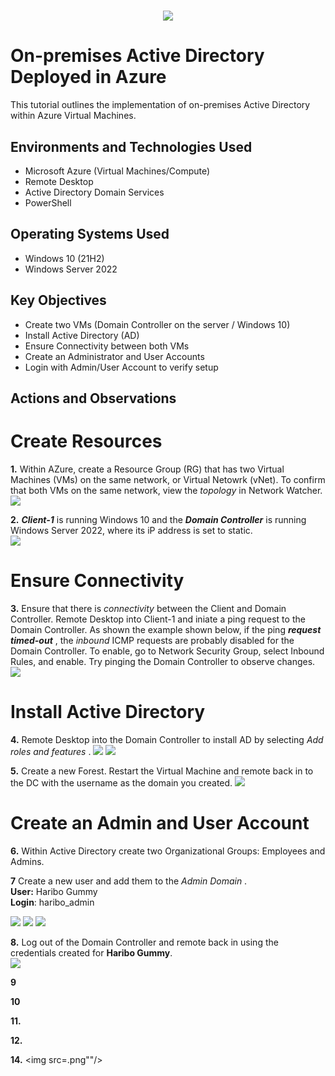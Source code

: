 #
<p align="center">
<img src="active directory.png"/>
</p>

<h1>On-premises Active Directory Deployed in Azure </h1>
This tutorial outlines the implementation of on-premises Active Directory within Azure Virtual Machines.

<h2>Environments and Technologies Used</h2>

- Microsoft Azure (Virtual Machines/Compute)
- Remote Desktop
- Active Directory Domain Services
- PowerShell
<h2>Operating Systems Used </h2>

- Windows 10 (21H2)
- Windows Server 2022

<h2>Key Objectives</h2>

- Create two VMs (Domain Controller on the server / Windows 10)
- Install Active Directory (AD)
- Ensure Connectivity between both VMs
- Create an Administrator and User Accounts
- Login with Admin/User Account to verify setup

<h2>Actions and Observations</h2>


# Create Resources

**1.** Within AZure, create a Resource Group (RG) that has two Virtual Machines (VMs) on the same network, or Virtual Netowrk (vNet). To confirm that both VMs on the same network, view the _topology_ in Network Watcher.        
<img src="Resources.png"/>

    
**2.** ***Client-1*** is running Windows 10 and the ***Domain Controller*** is running Windows Server 2022, where its iP address is set to static.    
<img src="DC Static IP.png"/>


# Ensure Connectivity

**3.** Ensure that there is _connectivity_ between the Client and Domain Controller. Remote Desktop into Client-1 and iniate a ping request to the Domain Controller. As shown the example shown below, if the ping **_request timed-out_** , the _inbound_ ICMP requests are probably disabled for the Domain Controller. To enable, go to Network Security Group, select Inbound Rules, and enable. Try pinging the Domain Controller to observe changes.
<img src="PP to DC.png"/>    


# Install Active Directory

**4.** Remote Desktop into the Domain Controller to install AD by selecting _Add roles and features_ . 
<img src="Installing AD 1.png"/>    <img src="installing AD 2.png"/>


**5.** Create a new Forest. Restart the Virtual Machine and remote back in to the DC with the username as the domain you created.
<img src="Create Forest.png"/>  


# Create an Admin and User Account

**6.** Within Active Directory create two Organizational Groups: Employees and Admins.


**7** Create a new user and add them to the _Admin Domain_ .    
**User:** Haribo Gummy    
**Login**: haribo_admin    

<img src="Screenshot (132).png"/> <img src="Screenshot (133).png"/> <img src="Screenshot (134).png"/> 

**8.** Log out of the Domain Controller and remote back in using the credentials created for **Haribo Gummy**.    
<img src="Screenshot (135).png"/> 


**9**


**10**    


**11.**    


**12.**


**14.**
<img src=.png""/>



    




